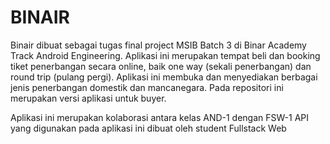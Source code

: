# BINAIR

Binair dibuat sebagai tugas final project MSIB Batch 3 di Binar Academy Track Android Engineering.
Aplikasi ini merupakan tempat beli dan booking tiket penerbangan secara online, baik one way (sekali penerbangan) dan round trip (pulang pergi). Aplikasi ini membuka dan menyediakan berbagai jenis penerbangan domestik dan mancanegara. Pada repositori ini merupakan versi aplikasi untuk buyer.

Aplikasi ini merupakan kolaborasi antara kelas AND-1 dengan FSW-1
API yang digunakan pada aplikasi ini dibuat oleh student Fullstack Web
